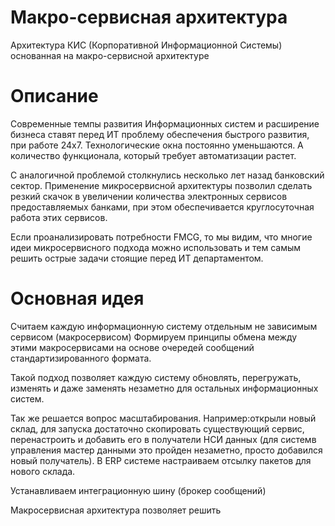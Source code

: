# Макро-сервисная архитектура
Архитектура КИС (Корпоративной Информационной Системы) основанная на макро-сервисной архитектуре

# Описание
Современные темпы развития Информационных систем и расширение бизнеса ставят перед ИТ проблему 
обеспечения быстрого развития, при работе 24х7. Технологические окна постоянно уменьшаются. А количество функционала, который требует автоматизации растет.

С аналогичной проблемой столкнулись несколько лет назад банковский сектор. 
Применение микросервисной архитектуры позволил сделать резкий скачок в увеличении количества электронных сервисов предоставляемых банками, 
при этом обеспечивается круглосуточная работа этих сервисов.

Если проанализировать потребности FMCG, то мы видим, что многие идеи микросервисного подхода можно использовать и тем самым решить 
острые задачи стоящие перед ИТ департаментом.

# Основная идея
Считаем каждую информационную систему отдельным не зависимым сервисом (макросервисом)
Формируем принципы обмена между этими макросервисами на основе очередей сообщений стандартизированного формата.

Такой подход позволяет каждую систему обновлять, перегружать, изменять и даже заменять незаметно для остальных информационных систем.

Так же решается вопрос масштабирования. Например:открыли новый склад, для запуска достаточно скопировать существующий сервис, перенастроить и добавить его в получатели 
НСИ данных (для системв управления мастер данными это пройден незаметно, просто добавился новый получатель).
В ERP системе настраиваем отсылку пакетов для нового склада.

Устанавливаем интеграционную шину (брокер сообщений)

Макросервисная архитектура позволяет решить 
